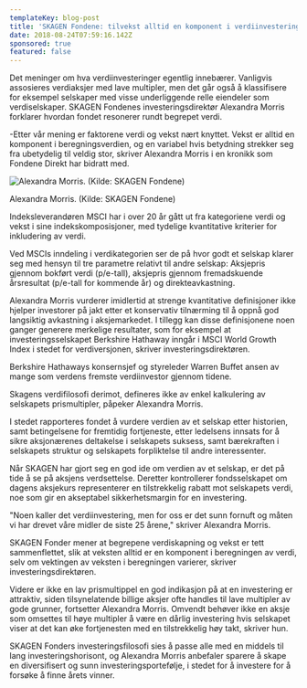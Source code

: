 ```yaml
---
templateKey: blog-post
title: 'SKAGEN Fondene: tilvekst alltid en komponent i verdiinvestering'
date: 2018-08-24T07:59:16.142Z
sponsored: true
featured: false
---
```

Det meninger om hva verdiinvesteringer egentlig innebærer. Vanligvis assosieres verdiaksjer med lave multipler, men det går også å klassifisere for eksempel selskaper med visse underliggende relle eiendeler som verdiselskaper. SKAGEN Fondenes investeringsdirektør Alexandra Morris forklarer hvordan fondet resonerer rundt begrepet verdi.



\-Etter vår mening er faktorene verdi og vekst nært knyttet. Vekst er alltid en komponent i beregningsverdien, og en variabel hvis betydning strekker seg fra ubetydelig til veldig stor, skriver Alexandra Morris i en kronikk som Fondene Direkt har bidratt med.

![Alexandra Morris. (Kilde: SKAGEN Fondene)](/img/149.png)

<span class="image-caption">Alexandra Morris. (Kilde: SKAGEN Fondene)</span>

Indeksleverandøren MSCI har i over 20 år gått ut fra kategoriene verdi og vekst i sine indekskomposisjoner, med tydelige kvantitative kriterier for inkludering av verdi.



Ved MSCIs inndeling i verdikategorien ser de på hvor godt et selskap klarer seg med hensyn til tre parametre relativt til andre selskap: Aksjepris gjennom bokført verdi (p/e-tall), aksjepris gjennom fremadskuende årsresultat (p/e-tall for kommende år) og direkteavkastning.



Alexandra Morris vurderer imidlertid at strenge kvantitative definisjoner ikke hjelper investorer på jakt etter et konservativ tilnærming til å oppnå god langsiktig avkastning i aksjemarkedet. I tillegg kan disse definisjonene noen ganger generere merkelige resultater, som for eksempel at investeringsselskapet Berkshire Hathaway inngår i MSCI World Growth Index i stedet for verdiversjonen, skriver investeringsdirektøren.



Berkshire Hathaways konsernsjef og styreleder Warren Buffet ansen av mange som verdens fremste verdiinvestor gjennom tidene.



Skagens verdifilosofi derimot, defineres ikke av enkel kalkulering av selskapets prismultipler, påpeker Alexandra Morris.



I stedet rapporteres fondet å vurdere verdien av et selskap etter historien, samt betingelsene for fremtidig fortjeneste, etter ledelsens innsats for å sikre aksjonærenes deltakelse i selskapets suksess, samt bærekraften i selskapets struktur og selskapets forpliktelse til andre interessenter.



Når SKAGEN har gjort seg en god ide om verdien av et selskap, er det på tide å se på aksjens verdsettelse. Deretter kontrollerer fondsselskapet om dagens aksjekurs representerer en tilstrekkelig rabatt mot selskapets verdi, noe som gir en akseptabel sikkerhetsmargin for en investering.



"Noen kaller det verdiinvestering, men for oss er det sunn fornuft og måten vi har drevet våre midler de siste 25 årene," skriver Alexandra Morris.



SKAGEN Fonder mener at begrepene verdiskapning og vekst er tett sammenflettet, slik at veksten alltid er en komponent i beregningen av verdi, selv om vektingen av veksten i beregningen varierer, skriver investeringsdirektøren.



Videre er ikke en lav prismultippel en god indikasjon på at en investering er attraktiv, siden tilsynelatende billige aksjer ofte handles til lave multipler av gode grunner, fortsetter Alexandra Morris. Omvendt behøver ikke en aksje som omsettes til høye multipler å være en dårlig investering hvis selskapet viser at det kan øke fortjenesten med en tilstrekkelig høy takt, skriver hun.



SKAGEN Fonders investeringsfilosofi sies å passe alle med en middels til lang investeringshorisont, og Alexandra Morris anbefaler sparere å skape en diversifisert og sunn investeringsportefølje, i stedet for å investere for å forsøke å finne årets vinner.

